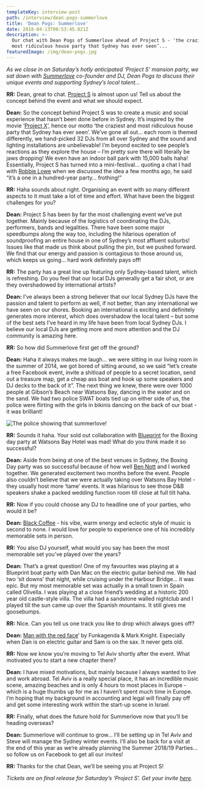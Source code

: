 ```yaml
---
templateKey: interview-post
path: /interview/dean-pogs-summerlove
title: 'Dean Pogs: Summerlove'
date: 2018-04-13T00:53:45.821Z
description: >-
  Our chat with Dean Pogs of Summerlove ahead of Project S - 'the craziest and
  most ridiculous house party that Sydney has ever seen’...
featuredImage: /img/dean-pogs.jpg
---
```

_As we close in on Saturday’s hotly anticipated ‘Project S’ mansion party, we sat down with [Summerlove](https://www.facebook.com/worldsummerlove/) co-founder and DJ, Dean Pogs to discuss their unique events and supporting Sydney’s local talent…_

**RR:** Dean, great to chat. [Project S](https://www.ravereviewz.net/Event/Summerlove-Project-S-Sydney/64) is almost upon us! Tell us about the concept behind the event and what we should expect.

**Dean:** So the concept behind Project S was to create a music and social experience that hasn’t been done before in Sydney. It’s inspired by the movie ‘[Project X](https://www.facebook.com/pg/projectx/about/?ref=page_internal)’, hence our motto ‘the craziest and most ridiculous house party that Sydney has ever seen’. We’ve gone all out… each room is themed differently, we hand-picked 32 DJs from all over Sydney and the sound and lighting installations are unbelievable! I’m beyond excited to see people’s reactions as they explore the house – I’m pretty sure there will literally be jaws dropping! We even have an indoor ball park with 15,000 balls haha! Essentially, Project S has turned into a mini-festival… quoting a chat I had with [Robbie Lowe](https://www.facebook.com/robbielowemusic/) when we discussed the idea a few months ago, he said “it’s a one in a hundred-year party… frothing!”

**RR:** Haha sounds about right. Organising an event with so many different aspects to it must take a lot of time and effort. What have been the biggest challenges for you?

**Dean:** Project S has been by far the most challenging event we’ve put together. Mainly because of the logistics of coordinating the DJs, performers, bands and legalities. There have been some major speedbumps along the way too, including the hilarious operation of soundproofing an entire house in one of Sydney’s most affluent suburbs! Issues like that made us think about pulling the pin, but we pushed forward. We find that our energy and passion is contagious to those around us, which keeps us going… hard work definitely pays off!

**RR:** The party has a great line up featuring only Sydney-based talent, which is refreshing. Do you feel that our local DJs generally get a fair shot, or are they overshadowed by international artists?

**Dean:** I’ve always been a strong believer that our local Sydney DJs have the passion and talent to perform as well, if not better, than any international we have seen on our shores. Booking an international is exciting and definitely generates more interest, which does overshadow the local talent – but some of the best sets I’ve heard in my life have been from local Sydney DJs. I believe our local DJs are getting more and more attention and the DJ community is amazing here. 

**RR:** So how did Summerlove first get off the ground? 

**Dean:** Haha it always makes me laugh… we were sitting in our living room in the summer of 2014, we got bored of sitting around, so we said “let’s create a free Facebook event, invite a shitload of people to a secret location, send out a treasure map, get a cheap ass boat and hook up some speakers and DJ decks to the back of it”. The next thing we knew, there were over 1000 people at Gibson’s Beach near Watsons Bay, dancing in the water and on the sand. We had two police SWAT boats tied up on either side of us, the police were flirting with the girls in bikinis dancing on the back of our boat - it was brilliant!

![The police showing that summerlove!](/img/boat-party.jpg)

**RR:** Sounds it haha. Your sold out collaboration with [Blueprint](https://www.facebook.com/blueprintentsydney/) for the Boxing day party at Watsons Bay Hotel was mad! What do you think made it so successful?

**Dean:** Aside from being at one of the best venues in Sydney, the Boxing Day party was so successful because of how well [Ben Nott](https://www.facebook.com/djbennott/) and I worked together. We generated excitement two months before the event. People also couldn’t believe that we were actually taking over Watsons Bay Hotel - they usually host more ‘tame’ events. It was hilarious to see those D&B speakers shake a packed wedding function room till close at full tilt haha.

**RR:** Now if you could choose any DJ to headline one of your parties, who would it be?

**Dean:** [Black Coffee](https://www.facebook.com/realblackcoffee/) - his vibe, warm energy and eclectic style of music is second to none. I would love for people to experience one of his incredibly memorable sets in person.

**RR:** You also DJ yourself, what would you say has been the most memorable set you’ve played over the years?

**Dean:** That’s a great question! One of my favourites was playing at a Blueprint boat party with Dan Mac on the electric guitar behind me. We had two ‘sit downs’ that night, while cruising under the Harbour Bridge… it was epic. But my most memorable set was actually in a small town in Spain called Olivella. I was playing at a close friend’s wedding at a historic 200 year old castle-style villa. The villa had a sandstone walled nightclub and I played till the sun came up over the Spanish mountains. It still gives me goosebumps. 

**RR:** Nice. Can you tell us one track you like to drop which always goes off?

**Dean:** [Man with the red face](https://www.beatport.com/track/man-with-the-red-face-original-club-mix/549845)’ by Funkagenda & Mark Knight. Especially when Dan is on electric guitar and Sam is on the sax. It never gets old.

**RR:** Now we know you’re moving to Tel Aviv shortly after the event. What motivated you to start a new chapter there?

**Dean:** I have mixed motivations, but mainly because I always wanted to live and work abroad. Tel Aviv is a really special place, it has an incredible music scene, amazing beaches and is only 4 hours to most places in Europe - which is a huge thumbs up for me as I haven’t spent much time in Europe. I’m hoping that my background in accounting and legal will finally pay off and get some interesting work within the start-up scene in Israel.

**RR:** Finally, what does the future hold for Summerlove now that you’ll be heading overseas? 

**Dean:** Summerlove will continue to grow… I’ll be setting up in Tel Aviv and Steve will manage the Sydney winter events. I’ll also be back for a visit at the end of this year as we’re already planning the Summer 2018/19 Parties… so follow us on Facebook to get all our invites!

**RR:** Thanks for the chat Dean, we’ll be seeing you at Project S!


_Tickets are on final release for Saturday’s ‘Project S’. Get your invite [here](https://www.ravereviewz.net/Event/Summerlove-Project-S-Sydney/64)._
